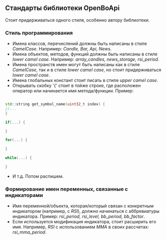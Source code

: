 ## Стандарты библиотеки OpenBoApi

Стоит придерживаться одного стиля, особенно автору библиотеки.

### Стиль программирования

* Имена классов, перечислений должны быть написаны в стиле *CamelCase*. Например: *Candle, Bar, Api, News*.
* Имена объектов, методов, функций должны быть написаны в стиле *lower camel case*. Например: *array_candles, news_storage, rsi_period*.
* Имена пространств имен могут быть написаны как в стиле *CamelCase*, так и в стиле *lower camel case*, но стоит придерживаться *lower camel case*.
* Имена глобальных констант стоит писать в стиле *upper camel case*.
* Открывать скобку '{' стоит в тойже строке, где расположен оператор или начинается имя метода/функции. Пример:

```C++

std::string get_symbol_name(uint32_t index) {
//...
}

if(...) {

}

for(...) {

}

while(...) {

}
```

* И т.д. Потом распишем.

### Формирование имен переменных, связанные с индикаторами

* Имя переменной/объекта, которая/который связан с конкретным индикатором (например, с *RSI*), должно начинаться с аббревиатуры индикатора. Пример: *rsi_period, rsi_level, bb_period, bb_factor*.
* Если используется модификация индикатора, стоит расширить его имя. Например, *RSI* с использованием *MMA* в своих рассчетах: *rsi_mma_period*.